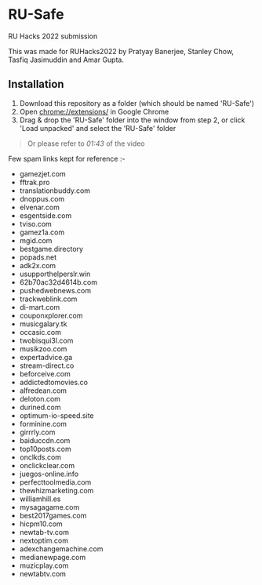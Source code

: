 # RU-Safe
RU Hacks 2022 submission

This was made for RUHacks2022 by Pratyay Banerjee, Stanley Chow, Tasfiq Jasimuddin and Amar Gupta.

## Installation
1. Download this repository as a folder (which should be named 'RU-Safe')
2. Open [chrome://extensions/](chrome://extensions/) in Google Chrome
3. Drag & drop the 'RU-Safe' folder into the window from step 2, or click 'Load unpacked' and select the 'RU-Safe' folder

> Or please refer to *01:43* of the video


Few spam links kept for reference :- 

* gamezjet.com
* fftrak.pro
* translationbuddy.com
* dnoppus.com
* elvenar.com
* esgentside.com
* tviso.com
* gamez1a.com
* mgid.com
* bestgame.directory
* popads.net
* adk2x.com
* usupporthelperslr.win
* 62b70ac32d4614b.com
* pushedwebnews.com
* trackweblink.com
* di-mart.com
* couponxplorer.com
* musicgalary.tk
* occasic.com
* twobisqui3l.com
* musikzoo.com
* expertadvice.ga
* stream-direct.co
* beforceive.com
* addictedtomovies.co
* alfredean.com
* deloton.com
* durined.com
* optimum-io-speed.site
* forminine.com
* girrrly.com
* baiduccdn.com
* top10posts.com
* onclkds.com
* onclickclear.com
* juegos-online.info
* perfecttoolmedia.com
* thewhizmarketing.com
* williamhill.es
* mysagagame.com
* best2017games.com
* hicpm10.com
* newtab-tv.com
* nextoptim.com
* adexchangemachine.com
* medianewpage.com
* muzicplay.com
* newtabtv.com
